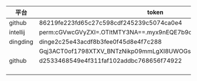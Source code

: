 | 平台     | token                                                        |
| -------- | ------------------------------------------------------------ |
| github   | 86219fe223fd65c27c598cdf245239c5074ca0e4                     |
| intellij | perm:cGVwcGVyZXI=.OTItMTY3NA==.myx9nEQE7b9oBuJ6EYshY9bV0ysCh8 |
| dingding | dinge2c25e43acdf8b3fee0f45d8e4f7c288                         |
|          | Gqj3ACT0of1798XTXV_BNTzNikp09mmLgXI8UWOGsH1khjrS6AFYqqfUuAAJ9zOu |
| github   | d2533468549e4f311faf102addbc768656f74922                     |
|          |                                                              |
|          |                                                              |
|          |                                                              |
|          |                                                              |

